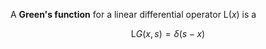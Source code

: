 A **Green's function** for a linear differential operator $\mathrm{L}(x)$ is a 

$$
\mathrm{L} G(x, s) = \delta(s - x)
$$